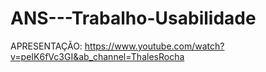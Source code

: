 # ANS---Trabalho-Usabilidade

APRESENTAÇÃO: https://www.youtube.com/watch?v=peIK6fVc3GI&ab_channel=ThalesRocha
